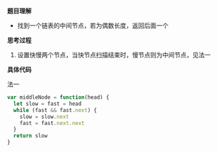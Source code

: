 **题目理解**

- 找到一个链表的中间节点，若为偶数长度，返回后面一个

**思考过程**

1. 设置快慢两个节点，当快节点扫描结束时，慢节点则为中间节点，见法一

**具体代码**

法一
```JavaScript
var middleNode = function(head) {
  let slow = fast = head
  while (fast && fast.next) {
    slow = slow.next
    fast = fast.next.next
  }
  return slow
}
```